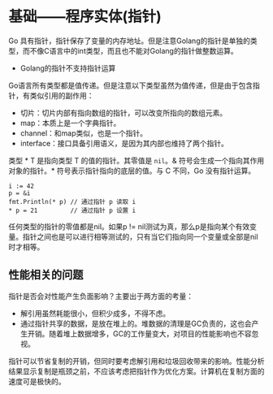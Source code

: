 ﻿# 基础——程序实体(指针) #

Go 具有指针，指针保存了变量的内存地址。但是注意Golang的指针是单独的类型，而不像C语言中的int类型，而且也不能对Golang的指针做整数运算。

* Golang的指针不支持指针运算

Go语言所有类型都是值传递。但是注意以下类型虽然为值传递，但是由于包含指针，有类似引用的副作用：

* 切片：切片内部有指向数组的指针，可以改变所指向的数组元素。
* map：本质上是一个字典指针。
* channel：和map类似，也是一个指针。
* interface：接口具备引用语义，是因为其内部也维持了两个指针。

类型 * T 是指向类型 T 的值的指针。其零值是 `nil`。& 符号会生成一个指向其作用对象的指针。* 符号表示指针指向的底层的值。与 C 不同，Go 没有指针运算。

```
i := 42
p = &i
fmt.Println(* p) // 通过指针 p 读取 i
* p = 21         // 通过指针 p 设置 i
```

任何类型的指针的零值都是nil。如果p != nil测试为真，那么p是指向某个有效变量。指针之间也是可以进行相等测试的，只有当它们指向同一个变量或全部是nil时才相等。

## 性能相关的问题 ##

指针是否会对性能产生负面影响？主要出于两方面的考量：

* 解引用虽然耗能很小，但积少成多，不得不虑。
* 通过指针共享的数据，是放在堆上的。堆数据的清理是GC负责的，这也会产生开销。随着堆上数据增多，GC的工作量变大，对项目的性能影响也不容忽视。

指针可以节省复制的开销，但同时要考虑解引用和垃圾回收带来的影响。性能分析结果显示复制是瓶颈之前，不应该考虑把指针作为优化方案。计算机在复制方面的速度可是极快的。

